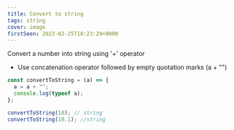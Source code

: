 ```yaml
---
title: Convert to string
tags: string
cover: image
firstSeen: 2023-02-25T18:23:29+0000
---
```


Convert a number into string using '+' operator

- Use concatenation operator followed by empty quotation marks (a + "")

```js
const convertToString = (a) => {
  a = a + "";
  console.log(typeof a);
};
```

```js
convertToString(10); // string
convertToString(10.1); //string
```
